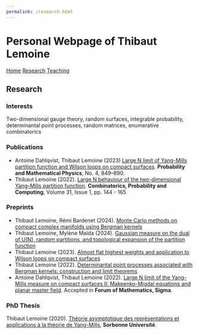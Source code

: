 ```yaml
---
permalink: /research.html  
---
```

<head>
  <meta name="author" content="Thibaut Lemoine">
  <link href="style.css" rel="stylesheet">
  <meta http-equiv='cache-control' content='no-cache'> 
  <meta http-equiv='expires' content='0'> 
  <meta http-equiv='pragma' content='no-cache'>
</head>

<div class="content">
<h1>Personal Webpage of Thibaut Lemoine</h1>
</div>

<div class="banner">
    <a href="/index.html">Home</a>
    <a href="/research.html">Research</a>
    <a href="/teaching.html">Teaching</a>
</div>

<body>

<div class="content">

<h2>Research</h2>

<h3>Interests</h3>

Two-dimensional gauge theory, random surfaces, integrable probability, determinantal point processes, random matrices, enumerative combinatorics

<h3>Publications</h3> 

<ul>
  <li>
    Antoine Dahlqvist, Thibaut Lemoine (2023) <a href="https://msp.org/pmp/2023/4-4/p03.xhtml">Large N limit of Yang-Mills partition function and Wilson loops on compact surfaces</a>. <b>Probability and Mathematical Physics</b>, No. 4, 849–890.
  </li>
  <li>
    Thibaut Lemoine (2022). <a href="https://www.cambridge.org/core/journals/combinatorics-probability-and-computing/article/abs/large-n-behaviour-of-the-twodimensional-yangmills-partition-function/68E2F00A42AF7D162D81879A8E80B664">Large N behaviour of the two-dimensional Yang–Mills partition function</a>. <b>Combinatorics, Probability and Computing</b>, Volume 31, Issue 1, pp. 144 - 165
  </li>
</ul>

<h3>Preprints</h3>

<ul>
  <li>
    Thibaut Lemoine, Rémi Bardenet (2024). <a href="https://arxiv.org/abs/2405.09203">Monte Carlo methods on compact complex manifolds using Bergman kernels</a>
  </li>
  <li>
    Thibaut Lemoine, Mylène Maïda (2024). <a href="https://arxiv.org/abs/2405.08393">Gaussian measure on the dual of U(N), random partitions, and topological expansion of the partition function</a>
  </li>
  <li>
    Thibaut Lemoine (2023). <a href="https://arxiv.org/abs/2303.11286">Almost flat highest weights and application to Wilson loops on compact surfaces</a>
  </li>
  <li>
    Thibaut Lemoine (2022). <a href="https://arxiv.org/abs/2211.06955">Determinantal point processes associated with Bergman kernels: construction and limit theorems</a>
  </li>
  <li>
    Antoine Dahlqvist, Thibaut Lemoine (2022). <a href="https://arxiv.org/abs/2201.05886">Large N limit of the Yang-Mills measure on compact surfaces II: Makeenko-Migdal equations and planar master field</a>. Accepted in <b>Forum of Mathematics, Sigma</b>.
  </li>
</ul>

<h3>PhD Thesis</h3>

<p>
  Thibaut Lemoine (2020). <a href="https://tel.archives-ouvertes.fr/tel-03096870v1">Théorie asymptotique des représentations et applications à la théorie de Yang-Mills</a>, <b>Sorbonne Université</b>.
</p>

</div>
